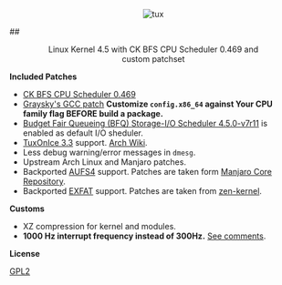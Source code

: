 
<p align="center">
  <img src="http://i.imgur.com/BbD1jGBl.jpg" alt="tux"/>
</p>

##<p align="center">Linux Kernel 4.5 with CK BFS CPU Scheduler 0.469 and <br/>custom patchset<br/></p>

**Included Patches**

 - [CK BFS CPU Scheduler 0.469](http://users.tpg.com.au/ckolivas/kernel/)
 - [Graysky's GCC patch](https://github.com/graysky2/kernel_gcc_patch) **Customize `config.x86_64` against Your CPU family flag BEFORE build a package.**
 - [Budget Fair Queueing (BFQ) Storage-I/O Scheduler 4.5.0-v7r11](http://algo.ing.unimo.it/people/paolo/disk_sched/sources.php) is enabled as default I/O sheduler.
 - [TuxOnIce 3.3](http://tuxonice.nigelcunningham.com.au/) support. [Arch Wiki](https://wiki.archlinux.org/index.php/TuxOnIce).
 - Less debug warning/error messages in `dmesg`.
 - Upstream Arch Linux and Manjaro patches.
 - Backported [AUFS4](http://aufs.sourceforge.net/) support. Patches are taken form [Manjaro Core Repository](https://github.com/manjaro/packages-core).
 - Backported [EXFAT](https://github.com/dorimanx/exfat-nofuse) support. Patches are taken from [zen-kernel](https://github.com/zen-kernel/zen-kernel).
 
**Customs**

 - XZ compression for kernel and modules.
 - **1000 Hz interrupt frequency instead of 300Hz.** [See comments](http://ck-hack.blogspot.com/2013/09/bfs-0441-311-ck1.html?showComment=1378756529345#c5266548105449573343).

**License**

[GPL2](https://www.gnu.org/licenses/gpl-2.0.txt)
